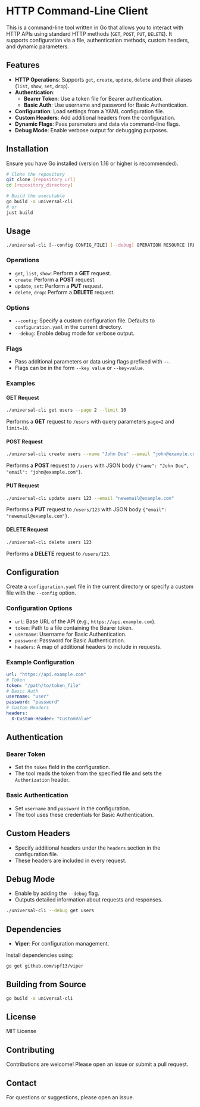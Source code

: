 # HTTP Command-Line Client

This is a command-line tool written in Go that allows you to interact with HTTP APIs using standard HTTP methods (`GET`, `POST`, `PUT`, `DELETE`). It supports configuration via a file, authentication methods, custom headers, and dynamic parameters.

## Features

- **HTTP Operations**: Supports `get`, `create`, `update`, `delete` and their aliases (`list`, `show`, `set`, `drop`).
- **Authentication**:
    - **Bearer Token**: Use a token file for Bearer authentication.
    - **Basic Auth**: Use username and password for Basic Authentication.
- **Configuration**: Load settings from a YAML configuration file.
- **Custom Headers**: Add additional headers from the configuration.
- **Dynamic Flags**: Pass parameters and data via command-line flags.
- **Debug Mode**: Enable verbose output for debugging purposes.

## Installation

Ensure you have Go installed (version 1.16 or higher is recommended).

```bash
# Clone the repository
git clone [repository_url]
cd [repository_directory]

# Build the executable
go build -o universal-cli
# or
just build
```

## Usage

```bash
./universal-cli [--config CONFIG_FILE] [--debug] OPERATION RESOURCE [RESOURCE ...] [--FLAG VALUE ...]
```

### Operations

- `get`, `list`, `show`: Perform a **GET** request.
- `create`: Perform a **POST** request.
- `update`, `set`: Perform a **PUT** request.
- `delete`, `drop`: Perform a **DELETE** request.

### Options

- `--config`: Specify a custom configuration file. Defaults to `configuration.yaml` in the current directory.
- `--debug`: Enable debug mode for verbose output.

### Flags

- Pass additional parameters or data using flags prefixed with `--`.
- Flags can be in the form `--key value` or `--key=value`.

### Examples

#### GET Request

```bash
./universal-cli get users --page 2 --limit 10
```

Performs a **GET** request to `/users` with query parameters `page=2` and `limit=10`.

#### POST Request

```bash
./universal-cli create users --name "John Doe" --email "john@example.com"
```

Performs a **POST** request to `/users` with JSON body `{"name": "John Doe", "email": "john@example.com"}`.

#### PUT Request

```bash
./universal-cli update users 123 --email "newemail@example.com"
```

Performs a **PUT** request to `/users/123` with JSON body `{"email": "newemail@example.com"}`.

#### DELETE Request

```bash
./universal-cli delete users 123
```

Performs a **DELETE** request to `/users/123`.

## Configuration

Create a `configuration.yaml` file in the current directory or specify a custom file with the `--config` option.

### Configuration Options

- `url`: Base URL of the API (e.g., `https://api.example.com`).
- `token`: Path to a file containing the Bearer token.
- `username`: Username for Basic Authentication.
- `password`: Password for Basic Authentication.
- `headers`: A map of additional headers to include in requests.

### Example Configuration

```yaml
url: "https://api.example.com"
# Token
token: "/path/to/token_file"
# Basic Auth
username: "user"
password: "password"
# Custom Headers
headers:
  X-Custom-Header: "CustomValue"
```

## Authentication

### Bearer Token

- Set the `token` field in the configuration.
- The tool reads the token from the specified file and sets the `Authorization` header.

### Basic Authentication

- Set `username` and `password` in the configuration.
- The tool uses these credentials for Basic Authentication.

## Custom Headers

- Specify additional headers under the `headers` section in the configuration file.
- These headers are included in every request.

## Debug Mode

- Enable by adding the `--debug` flag.
- Outputs detailed information about requests and responses.

```bash
./universal-cli --debug get users
```

## Dependencies

- **Viper**: For configuration management.

Install dependencies using:

```bash
go get github.com/spf13/viper
```

## Building from Source

```bash
go build -o universal-cli
```

## License

MIT License

## Contributing

Contributions are welcome! Please open an issue or submit a pull request.

## Contact

For questions or suggestions, please open an issue.
